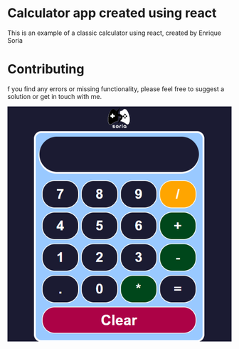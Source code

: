 # Calculator app created using react
This is an example of a classic calculator using react, created by Enrique Soria

# Contributing
f you find any errors or missing functionality, please feel free to suggest a solution or get in touch with me.

![Calculator screenshot](./src/images/Screenshot.png)